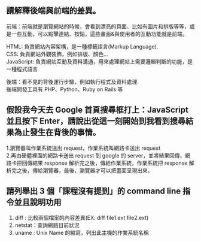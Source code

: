 ## 請解釋後端與前端的差異。

前端：前端就是瀏覽網站的時候，會看到漂亮的頁面、比如有圖片和排版等等，或是一些互動，可以點擊連結、按鈕，這些畫面&與使用者的互動功能就是前端。   

HTML: 負責網站內容架構，是一種標籤語言(Markup Language).  
CSS: 負責網站外觀裝飾，例如排版、顏色...    
JavaScript: 負責網站互動及資料溝通，用來處理網站上需要邏輯判斷的功能，是一種程式語言


後端：看不見的背後運行步驟，例如執行程式及資料處理.  
後端開發工具有 PHP、Python、Ruby on Rails 等




## 假設我今天去 Google 首頁搜尋框打上：JavaScript 並且按下 Enter，請說出從這一刻開始到我看到搜尋結果為止發生在背後的事情。
1.瀏覽器叫作業系統送出 request，作業系統叫網路卡送出 request   
2.再由硬體裡面的網路卡送出 request 到 google 的 server，並將結果回傳，網路卡把回傳結果 response 解析完之後，傳給作業系統，作業系統把 response 解析完之後，傳給瀏覽器，最後，瀏覽器才可以把畫面呈現出來。


## 請列舉出 3 個「課程沒有提到」的 command line 指令並且說明功用

 1. diff : 比較兩個檔案的內容差異(EX: diff file1.ext file2.ext)
 2. netstat：查詢網路目前狀況 
 3. uname : Unix Name 的縮寫，列出此主機的作業系統名稱